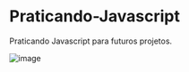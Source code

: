 # Praticando-Javascript
Praticando Javascript para futuros projetos.

![image](https://github.com/GiovanniMatos/Praticando-Javascript/assets/99231397/e8675a93-19da-4109-a8f4-b5a5cb198b71)
